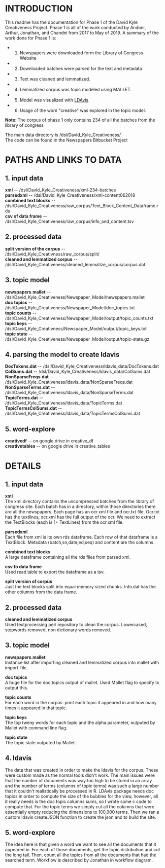# INTRODUCTION

This readme has the documentation for Phase 1 of the David Kyle Creativeness Project. 
Phase 1 is all of the work conducted by Andoni, Arthur, Jonathan, and Chandni from 2017 to May of 2019.
A summary of the work done for Phase 1 is:  

+ 1) Newspapers were downloaded form the Library of Congress Website
+ 2) Downloaded batches were parsed for the text and metadata
+ 3) Text was cleaned and lemmatized.
+ 4) Lemmatized corpus was topic modeled using MALLET.
+ 5) Model was visualized with [LDAvis](http://ds.lib.ucdavis.edu/text-report/ldavis-creative/).
+ 6) Usage of the word "creative" was explored in the topic model.

**Note**: The corpus of phase 1 only contains 234 of all the batches from the library of congress

The main data directory is /dsl/David_Kyle_Creativeness/  
The code can be found in the Newspapers Bitbucket Project  

# PATHS AND LINKS TO DATA

## 1. input data
**xml** -- /dsl/David_Kyle_Creativeness/xml-234-batches   
**parsedxml** -- /dsl/David_Kyle_Creativeness/xml-content062018  
**combined text blocks** -- /dsl/David_Kyle_Creativeness/raw_corpus/Text_Block_Content_Dataframe.rds   
**csv of data frame** -- /dsl/David_Kyle_Creativeness/raw_corpus/info_and_content.tsv  

## 2. processed data
**split version of the corpus** -- /dsl/David_Kyle_Creativness/raw_corpus/split/  
**cleaned and lemmatized corpus** -- /dsl/David_Kyle_Creativeness/cleaned_lemmatize_corpus/corpus.dat

## 3. topic model
**newspapers.mallet** -- /dsl/David_Kyle_Creativeness/Newspaper_Model/newspapers.mallet  
**doc topics** -- /dsl/David_Kyle_Creativeness/Newspaper_Model/doc_topics.txt  
**topic counts** -- /dsl/David_Kyle_Creativeness/Newspaper_Model/output/topic_counts.txt  
**topic keys** -- /dsl/David_Kyle_Creativness/Newspaper_Model/output/topic_keys.txt  
**topic state** -- /dsl/David_Kyle_Creativeness/Newspaper_Model/output/topic-state.gz


## 4. parsing the model to create ldavis
**DocTokens.dat** -- /dsl/David_Kyle_Creativeness/ldavis_data/DocTokens.dat  
**ColSums.dat** -- /dsl/David_Kyle_Creativeness/ldavis_data/ColSums.dat  
**NonSparseFreqs.dat** -- /dsl/David_Kyle_Creativeness/ldavis_data/NonSparseFreqs.dat  
**NonSparseTerms.dat** -- /dsl/David_Kyle_Creativeness/ldavis_data/NonSparseTerms.dat  
**TopicTerms.dat** -- /dsl/David_Kyle_Creativeness/ldavis_data/TopicTerms.dat  
**TopicTermsColSums.dat** -- /dsl/David_Kyle_Creativeness/ldavis_data/TopicTermsColSums.dat  

## 5. word-explore  
**creativedf**  -- on google drive in creative_df  
**creativetables** -- on google drive in creative_tables


# DETAILS

## 1. input data
**xml**  
The xml directory contains the uncompressed batches from the library of congress site. Each batch has in a directory, within those directories there are all the newspapers. Each page has an ocr.xml file and ocr.txt file. Ocr.txt has the textlines, ocr.xml has the full output of the ocr. We need to extract the TextBlocks (each is 1+ TextLines) from the ocr.xml file.  

**parsedxml**  
Each file from xml is its own rds dataframe. Each row of that dataframe is a TextBlock. Metadata (batch,sn,date,ed,seq) and content are the columns.  

**combined text blocks**  
A large dataframe containing all the rds files from parsed xml.  

**csv fo data frame**  
Used read.table to export the dataframe as a tsv.  

**split version of corpus**  
Just the text blocks split into equal memory sized chunks. Info.dat has the other columns from the data frame.  

## 2. processed data
**cleaned and lemmatized corpus**  
Used textprocessing perl repository to clean the corpus. Lowercased, stopwords removed, non dictionary words removed.  

## 3. topic model
**newspapers.mallet**  
Instance list after importing cleaned and lemmatized corpus into mallet with import-file.  

**doc topics**  
A huge file for the doc topics output of mallet. Used Mallet flag to specify to output this.  

**topic counts**  
For each word in the corpus: print each topic it appeared in and how many times it appeared in that topic.  

**topic keys**  
The top tweny words for each topic and the alpha parameter, outputed by Mallet with command line flag.  

**topic state**  
The topic state outputed by Mallet.  

## 4. ldavis
The data that was created in order to make the ldavis for the corpus. These were custom made as the normal tools didn't work. The main issues were that the number of documents was way too high to be stored in an array and the number of terms (columns of topic terms) was such a large number that it couldn't realistically be processed in R. LDAvis package needs doc topics in order to compute the size of the bubbles for the view, however, all it really needs is the doc topic columns sums, so I wrote some c code to compute that. For the topic terms we simply cut all the columns that were essentially empty reducing the dimensions to 100,000 terms. Then we ran a custom ldavis createJSON function to create the json and to build the site.


## 5. word-explore  
The idea here is that given a word we want to see all the documents that it appeared in. For each of those documents, get the topic distribution and cut the long tail. Then, count all the topics from all the documents that had the searched term. Workflow is described by Jonathan in workflow diagram.
<!--stackedit_data:
eyJoaXN0b3J5IjpbNTkyMjg5MjM0XX0=
-->